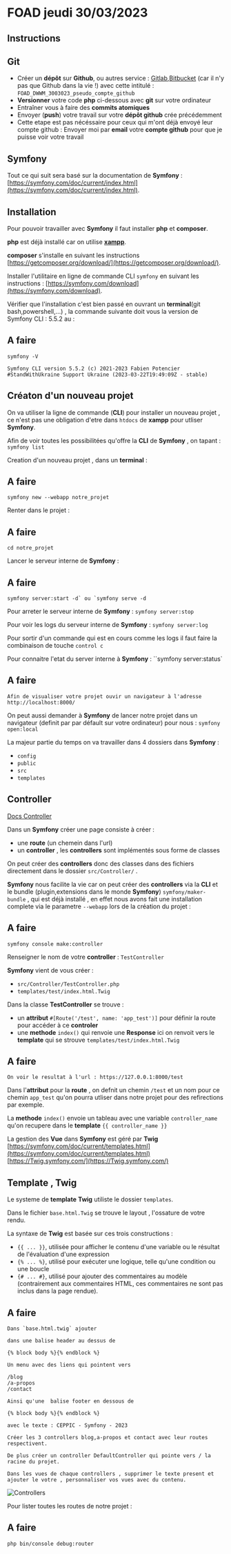 # FOAD jeudi 30/03/2023

## Instructions

## Git

- Créer un **dépôt** sur **Github**, ou autres service : [Gitlab](https://gitlab.com),[Bitbucket](https://bitbucket.org/) (car il n'y pas que Github dans la vie !) avec cette intitulé : `FOAD_DWWM_3003023_pseudo_compte_github`
- **Versionner** votre code **php** ci-dessous avec **git** sur votre ordinateur
- Entraîner vous à faire des **commits atomiques**
- Envoyer (**push**) votre travail sur votre **dépôt github** crée précédemment
- Cette etape est pas nécéssaire pour ceux qui m'ont déjà envoyé leur compte github : Envoyer moi par **email** votre **compte github** pour que je puisse voir votre travail

## Symfony

Tout ce qui suit sera basé sur la documentation de **Symfony** : [https://symfony.com/doc/current/index.html](https://symfony.com/doc/current/index.html).

## Installation

Pour pouvoir travailler avec **Symfony** il faut installer **php** et **composer**.

**php** est déjà installé car on utilise [**xampp**](https://www.apachefriends.org/fr/index.html).

**composer** s'installe en suivant les instructions [https://getcomposer.org/download/](https://getcomposer.org/download/).

Installer l'utilitaire en ligne de commande CLI `symfony` en suivant les instructions : [https://symfony.com/download](https://symfony.com/download).

Vérifier que l'installation c'est bien passé en ouvrant un **terminal**(git bash,powershell,...) , la commande suivante doit vous la version de Symfony CLI : 5.5.2 au :


## A faire

```
symfony -V
```

`Symfony CLI version 5.5.2 (c) 2021-2023 Fabien Potencier #StandWithUkraine Support Ukraine (2023-03-22T19:49:09Z - stable)`


## Créaton d'un nouveau projet

On va utiliser la ligne de commande (**CLI**) pour installer un nouveau projet , ce n'est pas une obligation d'etre dans `htdocs` de **xampp** pour utliser **Symfony**.

Afin de voir toutes les possibilitées qu'offre la **CLI** de **Symfony** , on tapant : `symfony list`

Creation d'un nouveau projet , dans un **terminal** :


## A faire

```
symfony new --webapp notre_projet
```

Renter dans le projet : 

## A faire

```
cd notre_projet
```

Lancer le serveur interne de **Symfony** : 

## A faire

```
symfony server:start -d` ou `symfony serve -d
```

Pour arreter le serveur interne de **Symfony** : `symfony server:stop`

Pour voir les logs du serveur interne de **Symfony** : `symfony server:log`

Pour sortir d'un commande qui est en cours comme les logs il faut faire la combinaison de touche `control c`

Pour connaitre l'etat du server interne à **Symfony** : ``symfony server:status`

## A faire

```
Afin de visualiser votre projet ouvir un navigateur à l'adresse http://localhost:8000/
```

On peut aussi demander à **Symfony** de lancer notre projet dans un navigateur (definit par par défault sur votre ordinateur) pour nous : `symfony open:local`

La majeur partie du temps on va travailler dans 4 dossiers dans **Symfony** :

- `config`
- `public`
- `src`
- `templates`

## Controller

[Docs Controller](https://symfony.com/doc/current/controller.html)

Dans un **Symfony** créer une page consiste à créer :

- une **route** (un chemein dans l'url) 
- un **controller** , les **controllers** sont implémentés sous forme de classes

On peut créer des **controllers** donc des classes dans des fichiers directement dans le dossier `src/Controller/` .

**Symfony** nous facilite la vie car on peut créer des **controllers** via la **CLI** et le bundle (plugin,extensions dans le monde **Symfony**) `symfony/maker-bundle` , qui est déjà installé , en effet nous avons fait une installation complete via le parametre `--webapp` lors de la création du projet :

## A faire

```
symfony console make:controller
```

Renseigner le nom de votre **controller** : `TestController`

**Symfony** vient de vous créer :
- `src/Controller/TestController.php` 
- `templates/test/index.html.Twig`

Dans la classe **TestController** se trouve :

- un **attribut** `#[Route('/test', name: 'app_test')]` pour définir la route pour accéder à ce **controler**
- une **methode** `index()` qui renvoie une **Response** ici on renvoit vers le **template** qui se strouve `templates/test/index.html.Twig` 

## A faire

```
On voir le resultat à l'url : https://127.0.0.1:8000/test
```

Dans l'**attribut** pour la **route** , on defnit un chemin `/test` et un nom pour ce chemin `app_test` qu'on pourra utliser dans notre projet pour des refirections par exemple.

La **methode** `index()` envoie un tableau avec une variable `controller_name` qu'on recupere dans le **template** `{{ controller_name }}` 

La gestion des **Vue** dans **Symfony** est géré par **Twig** [https://symfony.com/doc/current/templates.html](https://symfony.com/doc/current/templates.html) [https://Twig.symfony.com/](https://Twig.symfony.com/)

## Template , Twig

Le systeme de **template** **Twig** utiliste le dossier `templates`.

Dans le fichier `base.html.Twig` se trouve le layout , l'ossature de votre rendu.

La syntaxe de **Twig** est basée sur ces trois constructions :

- `{{ ... }}`, utilisée pour afficher le contenu d'une variable ou le résultat de l'évaluation d'une expression 
- `{% ... %}`, utilisé pour exécuter une logique, telle qu'une condition ou une boucle 
- `{# ... #}`, utilisé pour ajouter des commentaires au modèle (contrairement aux commentaires HTML, ces commentaires ne sont pas inclus dans la page rendue).

## A faire

```
Dans `base.html.twig` ajouter 

dans une balise header au dessus de 

{% block body %}{% endblock %}

Un menu avec des liens qui pointent vers 

/blog 
/a-propos
/contact

Ainsi qu'une  balise footer en dessous de 

{% block body %}{% endblock %}

avec le texte : CEPPIC - Symfony - 2023

Créer les 3 controllers blog,a-propos et contact avec leur routes respectivent.

De plus créer un controller DefaultController qui pointe vers / la racine du projet.

Dans les vues de chaque controllers , supprimer le texte present et ajouter le votre , personnaliser vos vues avec du contenu.
```

![Controllers](./controllers.png)

Pour lister toutes les routes de notre projet :

## A faire

```
php bin/console debug:router
```







